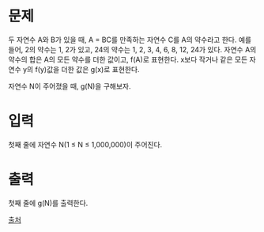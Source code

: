 # 문제

두 자연수 A와 B가 있을 때, A = BC를 만족하는 자연수 C를 A의 약수라고 한다. 예를 들어, 2의 약수는 1, 2가 있고, 24의 약수는 1, 2, 3, 4, 6, 8, 12, 24가 있다. 자연수 A의 약수의 합은 A의 모든 약수를 더한 값이고, f(A)로 표현한다. x보다 작거나 같은 모든 자연수 y의 f(y)값을 더한 값은 g(x)로 표현한다.

자연수 N이 주어졌을 때, g(N)을 구해보자.

# 입력

첫째 줄에 자연수 N(1 ≤ N ≤ 1,000,000)이 주어진다.

# 출력

첫째 줄에 g(N)를 출력한다.

[출처](https://www.acmicpc.net/problem/17427)
